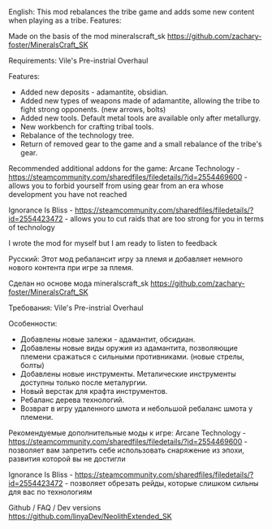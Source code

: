 
English:
This mod rebalances the tribe game and adds some new content when playing as a tribe.
Features:

Made on the basis of the mod mineralscraft_sk
https://github.com/zachary-foster/MineralsCraft_SK

Requirements:
Vile's Pre-instrial Overhaul

Features:
- Added new deposits - adamantite, obsidian.
- Added new types of weapons made of adamantite, allowing the tribe to fight strong opponents. (new arrows, bolts)
- Added new tools. Default metal tools are available only after metallurgy.
- New workbench for crafting tribal tools.
- Rebalance of the technology tree.
- Return of removed gear to the game and a small rebalance of the tribe's gear.

Recommended additional addons for the game:
Arcane Technology - https://steamcommunity.com/sharedfiles/filedetails/?id=2554469600 - allows you to forbid yourself from using gear from an era whose development you have not reached

Ignorance Is Bliss - https://steamcommunity.com/sharedfiles/filedetails/?id=2554423472  - allows you to cut raids that are too strong for you in terms of technology

I wrote the mod for myself but I am ready to listen to feedback

Русский:
Этот мод ребалансит игру за племя и добавляет немного нового контента при игре за племя.

Сделан но основе мода mineralscraft_sk
https://github.com/zachary-foster/MineralsCraft_SK

Требования:
Vile's Pre-instrial Overhaul

Особенности:
- Добавлены новые залежи - адамантит, обсидиан.
- Добавлены новые виды оружия из адамантита, позволяющие племени сражаться с сильными противниками. (новые стрелы,  болты)
- Добавлены новые инструменты. Металические инструменты доступны только после металургии.
- Новый верстак для крафта инструментов.
- Ребаланс дерева технологий.
- Возврат в игру удаленного шмота и небольшой ребаланс шмота у племени.

Рекомендуемые дополнительные моды к игре:
Arcane Technology - https://steamcommunity.com/sharedfiles/filedetails/?id=2554469600 - позволяет вам запретить себе использовать снаряжение из эпохи, развития которой вы не достигли

Ignorance Is Bliss - https://steamcommunity.com/sharedfiles/filedetails/?id=2554423472  - позволяет обрезать рейды, которые слишком сильны для вас по технологиям


Github / FAQ / Dev versions
https://github.com/linyaDev/NeolithExtended_SK